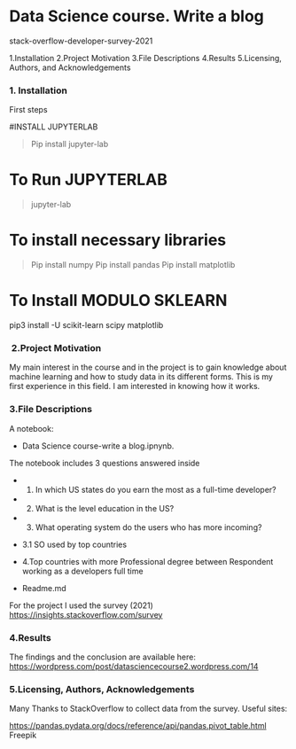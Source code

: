 # Data Science course. Write a blog 

stack-overflow-developer-survey-2021
 



1.Installation
2.Project Motivation
3.File Descriptions
4.Results
5.Licensing, Authors, and Acknowledgements


### 1. Installation

First steps 

#INSTALL JUPYTERLAB
> Pip install jupyter-lab
# To Run JUPYTERLAB
> jupyter-lab
# To install necessary libraries

>Pip install numpy
>Pip install pandas
>Pip install matplotlib


# To Install MODULO SKLEARN
pip3 install -U scikit-learn scipy matplotlib


###  2.Project Motivation

My main interest in the course and in the project is to gain knowledge about machine learning and how to study data in its different forms.
This is my first experience in this field. I am interested in knowing how it works.


### 3.File Descriptions

A notebook:
- Data Science course-write a blog.ipnynb. 

The notebook includes 3 questions  answered inside


- 1. In which US states do you earn the most as a full-time developer?

- 2. What is the level education  in the  US?

- 3. What operating system do the users who has more incoming?

- 3.1 SO used by top countries

- 4.Top countries with more Professional degree between Respondent working as a developers full time


- Readme.md

For the project I used the  survey (2021) https://insights.stackoverflow.com/survey

### 4.Results

The findings and the conclusion are available here:
https://wordpress.com/post/datasciencecourse2.wordpress.com/14


### 5.Licensing, Authors, Acknowledgements

Many Thanks to StackOverflow to collect data from the survey.
Useful sites:

https://pandas.pydata.org/docs/reference/api/pandas.pivot_table.html
Freepik





